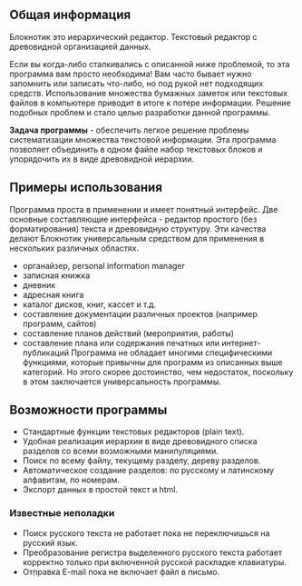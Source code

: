 ## Общая информация ##
Блокнотик это иерархический редактор. Текстовый редактор с древовидной организацией данных.

Если вы когда-либо сталкивались с описанной ниже проблемой, то эта программа вам просто необходима! Вам часто бывает нужно запомнить или записать что-либо, но под рукой нет подходящих средств. Использование множества бумажных заметок или текстовых файлов в компьютере приводит в итоге к потере информации. Решение подобных проблем и стало целью разработки данной программы.

**Задача программы** - обеспечить легкое решение проблемы систематизации множества текстовой информации. Эта программа позволяет объединить в одном файле набор текстовых блоков и упорядочить их в виде древовидной иерархии.

## Примеры использования ##
Программа проста в применении и имеет понятный интерфейс. Две основные составляющие интерфейса - редактор простого (без форматирования) текста и древовидную структуру. Эти качества делают Блокнотик универсальным средством для применения в нескольких различных областях.
  * органайзер, personal information manager
  * записная книжка
  * дневник
  * адресная книга
  * каталог дисков, книг, кассет и т.д.
  * составление документации различных проектов (например программ, сайтов)
  * составление планов действий (мероприятия, работы)
  * составление плана или содержания печатных или интернет-публикаций
Программа не обладает многими специфическими функциями, которые привычны для программ из описанных выше категорий. Но этого скорее достоинство, чем недостаток, поскольку в этом заключается универсальность программы.

## Возможности программы ##
  * Стандартные функции текстовых редакторов (plain text).
  * Удобная реализация иерархии в виде древовидного списка разделов со всеми возможными манипуляциями.
  * Поиск по всему файлу, текущему разделу, дереву разделов.
  * Автоматическое создание разделов: по русскому и латинскому алфавитам, по номерам.
  * Экспорт данных в простой текст и html.

### Известные неполадки ###
  * Поиск русcкого текста не работает пока не переключишься на русский язык.
  * Преобразование регистра выделенного русского текста работает корректно только при включенной русской раскладке клавиатуры.
  * Отправка E-mail пока не включает файл в письмо.